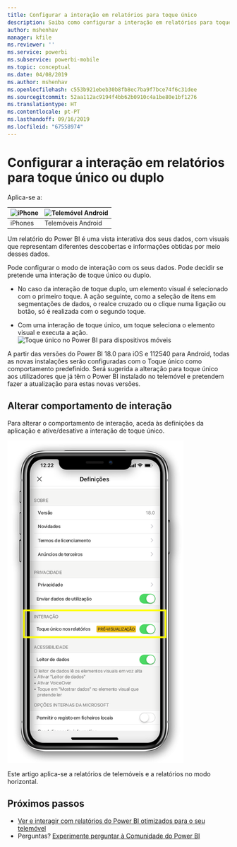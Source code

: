 ```yaml
---
title: Configurar a interação em relatórios para toque único
description: Saiba como configurar a interação em relatórios para toque único ou duplo.
author: mshenhav
manager: kfile
ms.reviewer: ''
ms.service: powerbi
ms.subservice: powerbi-mobile
ms.topic: conceptual
ms.date: 04/08/2019
ms.author: mshenhav
ms.openlocfilehash: c553b921ebeb30b8fb8ec7ba9f7bce74f6c31dee
ms.sourcegitcommit: 52aa112ac9194f4bb62b0910c4a1be80e1bf1276
ms.translationtype: HT
ms.contentlocale: pt-PT
ms.lasthandoff: 09/16/2019
ms.locfileid: "67558974"
---
```

# <a name="configure-report-interaction-to-single-tap-or-double-tap"></a>Configurar a interação em relatórios para toque único ou duplo
Aplica-se a:

| ![iPhone](././media/mobile-reports-in-the-mobile-apps/ios-logo-40-px.png) | ![Telemóvel Android](././media/mobile-reports-in-the-mobile-apps/android-logo-40-px.png) | 
|:--- |:--- |
| iPhones |Telemóveis Android |

Um relatório do Power BI é uma vista interativa dos seus dados, com visuais que representam diferentes descobertas e informações obtidas por meio desses dados.

Pode configurar o modo de interação com os seus dados. Pode decidir se pretende uma interação de toque único ou duplo.

* No caso da interação de toque duplo, um elemento visual é selecionado com o primeiro toque. A ação seguinte, como a seleção de itens em segmentações de dados, o realce cruzado ou o clique numa ligação ou botão, só é realizada com o segundo toque.

* Com uma interação de toque único, um toque seleciona o elemento visual e executa a ação.
![Toque único no Power BI para dispositivos móveis](./media/mobile-app-single-tap/single-tap-2.gif)


A partir das versões do Power BI 18.0 para iOS e 112540 para Android, todas as novas instalações serão configuradas com o Toque único como comportamento predefinido.
Será sugerida a alteração para toque único aos utilizadores que já têm o Power BI instalado no telemóvel e pretendem fazer a atualização para estas novas versões.

## <a name="change-interaction-behavior"></a>Alterar comportamento de interação

Para alterar o comportamento de interação, aceda às definições da aplicação e ative/desative a interação de toque único.

![Alterar a interação em relatórios da aplicação móvel Power BI](./media/mobile-app-single-tap/configure-single-tap.png)

Este artigo aplica-se a relatórios de telemóveis e a relatórios no modo horizontal.

## <a name="next-steps"></a>Próximos passos
* [Ver e interagir com relatórios do Power BI otimizados para o seu telemóvel](mobile-apps-view-phone-report.md)
* Perguntas? [Experimente perguntar à Comunidade do Power BI](http://community.powerbi.com/)

